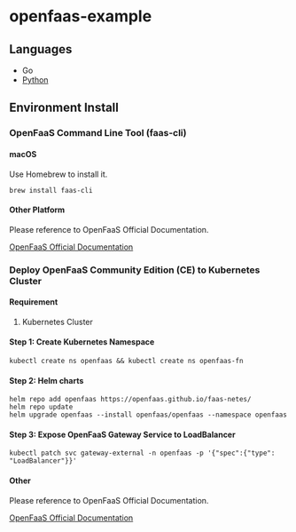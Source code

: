 # openfaas-example

## Languages

* Go
* [Python](./python3/)

## Environment Install

### OpenFaaS Command Line Tool (faas-cli)

#### macOS

Use Homebrew to install it.

```shell
brew install faas-cli
```

#### Other Platform

Please reference to OpenFaaS Official Documentation.

[OpenFaaS Official Documentation](https://docs.openfaas.com/cli/install/)

### Deploy OpenFaaS Community Edition (CE) to Kubernetes Cluster

#### Requirement

1. Kubernetes Cluster

#### Step 1: Create Kubernetes Namespace

```shell
kubectl create ns openfaas && kubectl create ns openfaas-fn
```

#### Step 2: Helm charts

```shell
helm repo add openfaas https://openfaas.github.io/faas-netes/
helm repo update
helm upgrade openfaas --install openfaas/openfaas --namespace openfaas
```

#### Step 3: Expose OpenFaaS Gateway Service to LoadBalancer

```shell
kubectl patch svc gateway-external -n openfaas -p '{"spec":{"type": "LoadBalancer"}}'
```

#### Other

Please reference to OpenFaaS Official Documentation.

[OpenFaaS Official Documentation](https://docs.openfaas.com/deployment/kubernetes/)
